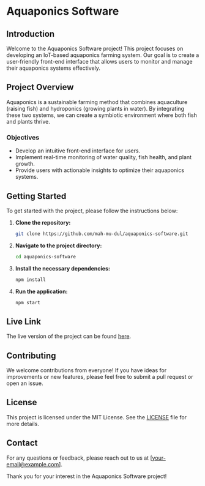 # Aquaponics Software

## Introduction

Welcome to the Aquaponics Software project! This project focuses on developing an IoT-based aquaponics farming system. Our goal is to create a user-friendly front-end interface that allows users to monitor and manage their aquaponics systems effectively.

## Project Overview

Aquaponics is a sustainable farming method that combines aquaculture (raising fish) and hydroponics (growing plants in water). By integrating these two systems, we can create a symbiotic environment where both fish and plants thrive.

### Objectives

- Develop an intuitive front-end interface for users.
- Implement real-time monitoring of water quality, fish health, and plant growth.
- Provide users with actionable insights to optimize their aquaponics systems.

## Getting Started

To get started with the project, please follow the instructions below:

1. **Clone the repository:**
   ```bash
   git clone https://github.com/mah-mu-dul/aquaponics-software.git
   ```

2. **Navigate to the project directory:**
   ```bash
   cd aquaponics-software
   ```

3. **Install the necessary dependencies:**
   ```bash
   npm install
   ```

4. **Run the application:**
   ```bash
   npm start
   ```

## Live Link

The live version of the project can be found [here](https://iot-aquaponic.netlify.app/).

## Contributing

We welcome contributions from everyone! If you have ideas for improvements or new features, please feel free to submit a pull request or open an issue.

## License

This project is licensed under the MIT License. See the [LICENSE](LICENSE) file for more details.

## Contact

For any questions or feedback, please reach out to us at [your-email@example.com].

Thank you for your interest in the Aquaponics Software project!
